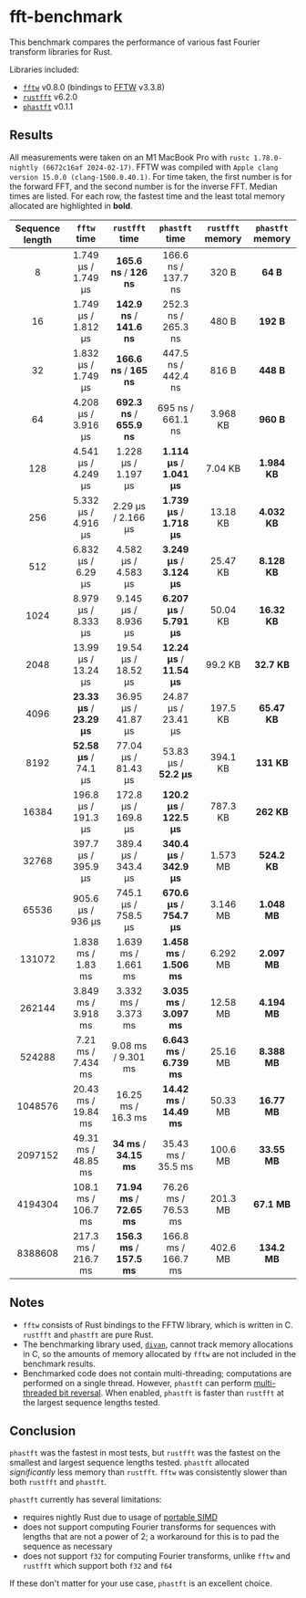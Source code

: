 # fft-benchmark

This benchmark compares the performance of various fast Fourier transform libraries for Rust.

Libraries included:
- [`fftw`](https://crates.io/crates/fftw) v0.8.0 (bindings to [FFTW](http://www.fftw.org) v3.3.8)
- [`rustfft`](https://crates.io/crates/rustfft) v6.2.0
- [`phastft`](https://crates.io/crates/phastft) v0.1.1

## Results

All measurements were taken on an M1 MacBook Pro with `rustc 1.78.0-nightly (6672c16af 2024-02-17)`. FFTW was compiled with `Apple clang version 15.0.0 (clang-1500.0.40.1)`. For time taken, the first number is for the forward FFT, and the second number is for the inverse FFT. Median times are listed. For each row, the fastest time and the least total memory allocated are highlighted in **bold**.

| Sequence length |         `fftw` time         |       `rustfft` time        |       `phastft` time        | `rustfft` memory | `phastft` memory |
| :-------------: | :-------------------------: | :-------------------------: | :-------------------------: | :--------------: | :--------------: |
|        8        |     1.749 μs / 1.749 μs     |  **165.6 ns** / **126 ns**  |     166.6 ns / 137.7 ns     |      320 B       |     **64 B**     |
|       16        |     1.749 μs / 1.812 μs     | **142.9 ns** / **141.6 ns** |     252.3 ns / 265.3 ns     |      480 B       |    **192 B**     |
|       32        |     1.832 μs / 1.749 μs     |  **166.6 ns** / **165 ns**  |     447.5 ns / 442.4 ns     |      816 B       |    **448 B**     |
|       64        |     4.208 μs / 3.916 μs     | **692.3 ns** / **655.9 ns** |      695 ns / 661.1 ns      |     3.968 KB     |    **960 B**     |
|       128       |     4.541 μs / 4.249 μs     |     1.228 μs / 1.197 μs     | **1.114 μs** / **1.041 μs** |     7.04 KB      |   **1.984 KB**   |
|       256       |     5.332 μs / 4.916 μs     |     2.29 μs / 2.166 μs      | **1.739 μs** / **1.718 μs** |     13.18 KB     |   **4.032 KB**   |
|       512       |     6.832 μs / 6.29 μs      |     4.582 μs / 4.583 μs     | **3.249 μs** / **3.124 μs** |     25.47 KB     |   **8.128 KB**   |
|      1024       |     8.979 μs / 8.333 μs     |     9.145 μs / 8.936 μs     | **6.207 μs** / **5.791 μs** |     50.04 KB     |   **16.32 KB**   |
|      2048       |     13.99 μs / 13.24 μs     |     19.54 μs / 18.52 μs     | **12.24 μs** / **11.54 μs** |     99.2 KB      |   **32.7 KB**    |
|      4096       | **23.33 μs** / **23.29 μs** |     36.95 μs / 41.87 μs     |     24.87 μs / 23.41 μs     |     197.5 KB     |   **65.47 KB**   |
|      8192       |   **52.58 μs** / 74.1 μs    |     77.04 μs / 81.43 μs     |   53.83 μs / **52.2 μs**    |     394.1 KB     |    **131 KB**    |
|      16384      |     196.8 μs / 191.3 μs     |     172.8 μs / 169.8 μs     | **120.2 μs** / **122.5 μs** |     787.3 KB     |    **262 KB**    |
|      32768      |     397.7 μs / 395.9 μs     |     389.4 μs / 343.4 μs     | **340.4 μs** / **342.9 μs** |     1.573 MB     |   **524.2 KB**   |
|      65536      |      905.6 μs / 936 μs      |     745.1 μs / 758.5 μs     | **670.6 μs** / **754.7 μs** |     3.146 MB     |   **1.048 MB**   |
|     131072      |     1.838 ms / 1.83 ms      |     1.639 ms / 1.661 ms     | **1.458 ms** / **1.506 ms** |     6.292 MB     |   **2.097 MB**   |
|     262144      |     3.849 ms / 3.918 ms     |     3.332 ms / 3.373 ms     | **3.035 ms** / **3.097 ms** |     12.58 MB     |   **4.194 MB**   |
|     524288      |     7.21 ms / 7.434 ms      |     9.08 ms / 9.301 ms      | **6.643 ms** / **6.739 ms** |     25.16 MB     |   **8.388 MB**   |
|     1048576     |     20.43 ms / 19.84 ms     |     16.25 ms / 16.3 ms      | **14.42 ms** / **14.49 ms** |     50.33 MB     |   **16.77 MB**   |
|     2097152     |     49.31 ms / 48.85 ms     |  **34 ms** / **34.15 ms**   |     35.43 ms / 35.5 ms      |     100.6 MB     |   **33.55 MB**   |
|     4194304     |     108.1 ms / 106.7 ms     | **71.94 ms** / **72.65 ms** |     76.26 ms / 76.53 ms     |     201.3 MB     |   **67.1 MB**    |
|     8388608     |     217.3 ms / 216.7 ms     | **156.3 ms** / **157.5 ms** |     166.8 ms / 166.7 ms     |     402.6 MB     |   **134.2 MB**   |

## Notes

- `fftw` consists of Rust bindings to the FFTW library, which is written in C. `rustfft` and `phastft` are pure Rust.
- The benchmarking library used, [`divan`](https://crates.io/crates/divan), cannot track memory allocations in C, so the amounts of memory allocated by `fftw` are not included in the benchmark results.
- Benchmarked code does not contain multi-threading; computations are performed on a single thread. However, `phastft` can perform [multi-threaded bit reversal](https://docs.rs/phastft/0.1.1/phastft/options/struct.Options.html#structfield.multithreaded_bit_reversal). When enabled, `phastft` is faster than `rustfft` at the largest sequence lengths tested.

## Conclusion

`phastft` was the fastest in most tests, but `rustfft` was the fastest on the smallest and largest sequence lengths tested. `phastft` allocated *significantly* less memory than `rustfft`. `fftw` was consistently slower than both `rustfft` and `phastft`.

`phastft` currently has several limitations:
- requires nightly Rust due to usage of [portable SIMD](https://doc.rust-lang.org/1.76.0/std/simd/index.html)
- does not support computing Fourier transforms for sequences with lengths that are not a power of 2; a workaround for this is to pad the sequence as necessary
- does not support `f32` for computing Fourier transforms, unlike `fftw` and `rustfft` which support both `f32` and `f64`

If these don't matter for your use case, `phastft` is an excellent choice.